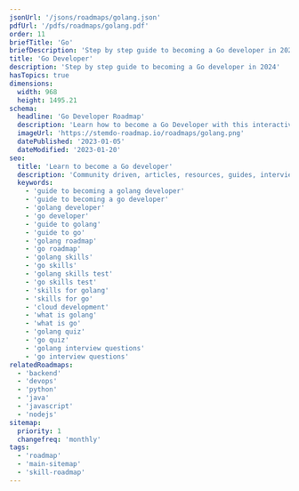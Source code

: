 ```yaml
---
jsonUrl: '/jsons/roadmaps/golang.json'
pdfUrl: '/pdfs/roadmaps/golang.pdf'
order: 11
briefTitle: 'Go'
briefDescription: 'Step by step guide to becoming a Go developer in 2024'
title: 'Go Developer'
description: 'Step by step guide to becoming a Go developer in 2024'
hasTopics: true
dimensions:
  width: 968
  height: 1495.21
schema:
  headline: 'Go Developer Roadmap'
  description: 'Learn how to become a Go Developer with this interactive step by step guide in 2024. We also have resources and short descriptions attached to the roadmap items so you can get everything you want to learn in one place.'
  imageUrl: 'https://stemdo-roadmap.io/roadmaps/golang.png'
  datePublished: '2023-01-05'
  dateModified: '2023-01-20'
seo:
  title: 'Learn to become a Go developer'
  description: 'Community driven, articles, resources, guides, interview questions, quizzes for Go development. Learn to become a modern Go developer by following the steps, skills, resources and guides listed in this roadmap.'
  keywords:
    - 'guide to becoming a golang developer'
    - 'guide to becoming a go developer'
    - 'golang developer'
    - 'go developer'
    - 'guide to golang'
    - 'guide to go'
    - 'golang roadmap'
    - 'go roadmap'
    - 'golang skills'
    - 'go skills'
    - 'golang skills test'
    - 'go skills test'
    - 'skills for golang'
    - 'skills for go'
    - 'cloud development'
    - 'what is golang'
    - 'what is go'
    - 'golang quiz'
    - 'go quiz'
    - 'golang interview questions'
    - 'go interview questions'
relatedRoadmaps:
  - 'backend'
  - 'devops'
  - 'python'
  - 'java'
  - 'javascript'
  - 'nodejs'
sitemap:
  priority: 1
  changefreq: 'monthly'
tags:
  - 'roadmap'
  - 'main-sitemap'
  - 'skill-roadmap'
---
```

